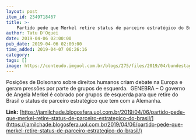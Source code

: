 ```yaml
---
layout: post
item_id: 2549718467
title: >-
    Partido pede que Merkel retire status de parceiro estratégico do Brasil
author: Tatu D'Oquei
date: 2019-04-06 02:00:00
pub_date: 2019-04-06 02:00:00
time_added: 2019-04-07 06:26:16
category: 
tags: []
image: https://conteudo.imguol.com.br/blogs/275/files/2019/04/bundestag-615x300.jpg
---
```


Posições de Bolsonaro sobre direitos humanos criam debate na Europa e geram pressões por parte de grupos de esquerda.  GENEBRA – O governo de Angela Merkel é cobrado por grupos de esquerda para que retire do Brasil o status de parceiro estratégico que tem com a Alemanha.

**Link:** [https://jamilchade.blogosfera.uol.com.br/2019/04/06/partido-pede-que-merkel-retire-status-de-parceiro-estrategico-do-brasil/](https://jamilchade.blogosfera.uol.com.br/2019/04/06/partido-pede-que-merkel-retire-status-de-parceiro-estrategico-do-brasil/)

